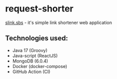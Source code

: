 # request-shorter

[slink.sbs](https://slink.sbs/) - it's simple link shortener web application

## Technologies used:
* Java 17 (Groovy)
* Java-script (ReactJS)
* MongoDB (6.0.4)
* Docker (docker-compose)
* GitHub Action (CI)
